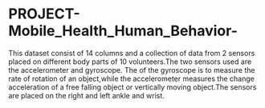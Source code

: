 # PROJECT-Mobile_Health_Human_Behavior-
This dataset consist of 14 columns and a collection of data from 2 sensors placed on different body parts of 10 volunteers.The two sensors used are the accelerometer and gyroscope.
The of the gyroscope is to measure the rate of rotation of an object,while the accelerometer measures the change acceleration of a free falling object or vertically moving object.The sensors are placed on the right and left ankle and wrist.
